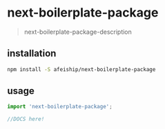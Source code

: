 # next-boilerplate-package
> next-boilerplate-package-description

## installation
```bash
npm install -S afeiship/next-boilerplate-package
```

## usage
```js
import 'next-boilerplate-package';

//DOCS here!
```
